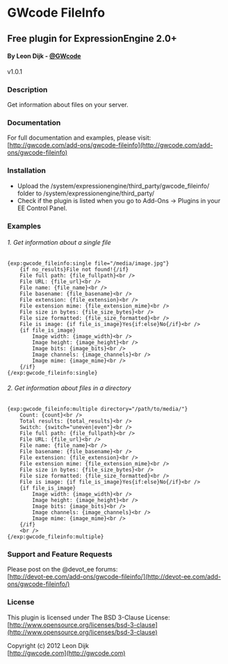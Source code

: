 # GWcode FileInfo
## Free plugin for ExpressionEngine 2.0+
#### By Leon Dijk - [@GWcode](http://twitter.com/#!/gwcode)
v1.0.1
### Description

Get information about files on your server.

### Documentation

For full documentation and examples, please visit:  
[http://gwcode.com/add-ons/gwcode-fileinfo](http://gwcode.com/add-ons/gwcode-fileinfo)

### Installation

* Upload the /system/expressionengine/third_party/gwcode_fileinfo/ folder to /system/expressionengine/third_party/
* Check if the plugin is listed when you go to Add-Ons &rarr; Plugins in your EE Control Panel.

### Examples

###### 1. Get information about a single file

	{exp:gwcode_fileinfo:single file="/media/image.jpg"}
		{if no_results}File not found!{/if}
		File full path: {file_fullpath}<br />
		File URL: {file_url}<br />
		File name: {file_name}<br />
		File basename: {file_basename}<br />
		File extension: {file_extension}<br />
		File extension mime: {file_extension_mime}<br />
		File size in bytes: {file_size_bytes}<br />
		File size formatted: {file_size_formatted}<br />
		File is image: {if file_is_image}Yes{if:else}No{/if}<br />
		{if file_is_image}
			Image width: {image_width}<br />
			Image height: {image_height}<br />
			Image bits: {image_bits}<br />
			Image channels: {image_channels}<br />
			Image mime: {image_mime}<br />
		{/if}
	{/exp:gwcode_fileinfo:single}

###### 2. Get information about files in a directory

	{exp:gwcode_fileinfo:multiple directory="/path/to/media/"}
		Count: {count}<br />
		Total results: {total_results}<br />
		Switch: {switch="uneven|even"}<br />
		File full path: {file_fullpath}<br />
		File URL: {file_url}<br />
		File name: {file_name}<br />
		File basename: {file_basename}<br />
		File extension: {file_extension}<br />
		File extension mime: {file_extension_mime}<br />
		File size in bytes: {file_size_bytes}<br />
		File size formatted: {file_size_formatted}<br />
		File is image: {if file_is_image}Yes{if:else}No{/if}<br />
		{if file_is_image}
			Image width: {image_width}<br />
			Image height: {image_height}<br />
			Image bits: {image_bits}<br />
			Image channels: {image_channels}<br />
			Image mime: {image_mime}<br />
		{/if}
		<br />
	{/exp:gwcode_fileinfo:multiple}

### Support and Feature Requests
Please post on the @devot_ee forums:  
[http://devot-ee.com/add-ons/gwcode-fileinfo/](http://devot-ee.com/add-ons/gwcode-fileinfo/)

### License
This plugin is licensed under The BSD 3-Clause License:  
[http://www.opensource.org/licenses/bsd-3-clause](http://www.opensource.org/licenses/bsd-3-clause)

Copyright (c) 2012 Leon Dijk  
[http://gwcode.com](http://gwcode.com)